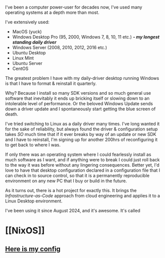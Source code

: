 I've been a computer power-user for decades now, I've used many operating systems at a depth more than most.

I've extensively used:
- MacOS (yuck)
- Windows Desktop Pro (95, 2000, Windows 7, 8, 10, 11 etc.) ***- my longest standing daily driver***
- Windows Server (2008, 2010, 2012, 2016 etc.)
- Ubuntu Desktop
- Linux Mint
- Ubuntu Server 
- CentOS

The greatest problem I have with my daily-driver desktop running Windows is that I have to format & reinstall it quarterly.

Why? Because I install so many SDK versions and so much general use software that inevitably it ends up bricking itself or slowing down to an intolerable level of performance.
Or the beloved Windows Update sends down a driver update and I spontaneously start getting the blue screen of death.

I've tried switching to Linux as a daily driver many times. I've long wanted it for the sake of reliability, but always found the driver & configuration setup takes *SO* much time that if it ever breaks by way of an update or new SDK and I have to reinstall, I'm signing up for another 200hrs of reconfiguring it to get back to where I was.

If only there was an operating system where I could fearlessly install as much software as I want, and if anything were to break I could just roll back to the way it was before without any lingering consequences.
Better yet, I'd love to have that desktop configuration declared in a configuration file that I can check in to source control, so that it is a permanently reproducible environment on any new PC that I buy or build in the future.

As it turns out, there is a hot project for exactly this. It brings the *Infrastructure-as-Code* approach from cloud engineering and applies it to a Linux Desktop environment.

I've been using it since August 2024, and it's awesome. It's called 
# [[NixOS]]

## [Here is my config](https://github.com/smissingham-nixos-config)